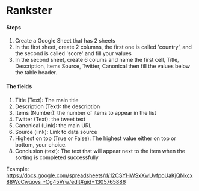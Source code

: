 # Rankster

#### Steps
1. Create a Google Sheet that has 2 sheets
2. In the first sheet, create 2 columns, the first one is called 'country', and the second is called 'score' and fill your values
3. In the second sheet, create 6 colums and name the first cell, Title, Description, Items	Source, Twitter, Canonical then fill the values below the table header.

#### The fields
1. Title (Text): The main title
2. Description (Text): the description 
3. Items (Number): the number of items to appear in the list
4. Twitter (Text): the tweet text
5. Canonical (Link): the main URL
6. Source (link): Link to data source
7. Highest on top (True or False): The highest value either on top or bottom, your choice.
8. Conclusion (text): The text that will appear next to the item when the sorting is completed successfully 

Example: https://docs.google.com/spreadsheets/d/12CSYHWSxXwUvfpoUaKjQNkcx88WcCwqovs_-Cg45Vrw/edit#gid=1305765886
